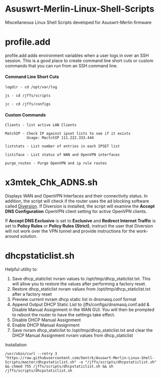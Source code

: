 # Asuswrt-Merlin-Linux-Shell-Scripts
Miscellaneous Linux Shell Scripts developed for Asuswrt-Merlin firmware

# profile.add

profile.add adds environment variables when a user logs in over an SSH session.  This is a good place to create command line short cuts or custom commands that you can run from an SSH command line.

#### Command Line Short Cuts
```
logdir - cd /opt/var/log

js - cd /jffs/scripts

jc - cd /jffs/configs
```

#### Custom Commands
```
Clients - list active LAN Clients

MatchIP - Check IP against ipset lists to see if it exists
          Usage: MactchIP 111.222.333.444

liststats - List number of entries in each IPSET list

listiface - List status of WAN and OpenVPN interfaces

purge_routes - Purge OpenVPN and ip rule routes
```
# x3mtek_Chk_ADNS.sh

Displays WAN and OpenVPN Interfaces and their connectivity status.  In addition, the script will check if the router uses the ad blocking software called [Diversion](https://diversion.ch). If Diversion is installed, the script will examine the **Accept DNS Configuration** OpenVPN client setting for active OpenVPN clients.

If **Accept DNS Exclusive** is set to **Exclusive** and **Redirect Internet Traffic** is set to **Policy Rules** or
**Policy Rules (Strict)**, instruct the user that Diversion will not work over the VPN tunnel and provide instructions for the work-around solution.

# dhcpstaticlist.sh

Helpful utility to:
  1) Save dhcp_staticlist nvram values to /opt/tmp/dhcp_staticlist.txt. This will allow you to restore the values after performing a factory reset.
  2) Restore dhcp_staticlist nvram values from /opt/tmp/dhcp_staticlist.txt after a factory reset
  3) Preview current nvram dhcp static list in dnsmasq.conf format
  4) Append Output DHCP Static List to /jffs/configs/dnsmasq.conf.add & Disable Manual Assignment in the WAN GUI. You will then be prompted to reboot the router to have the settings take effect.
  5) Disable DHCP Manual Assignment
  6) Enable DHCP Manual Assignment
  7) Save nvram dhcp_staticlist to /opt/tmp/dhcp_staticlist.txt and clear the DHCP Manual Assignment nvram values from dhcp_staticlist

Installation
````
/usr/sbin/curl --retry 3 "https://raw.githubusercontent.com/Xentrk/Asuswrt-Merlin-Linux-Shell-Scripts/master/dhcpstaticlist.sh" -o "/jffs/scripts/dhcpstaticlist.sh" && chmod 755 /jffs/scripts/dhcpstaticlist.sh && sh /jffs/scripts/dhcpstaticlist.sh
````
